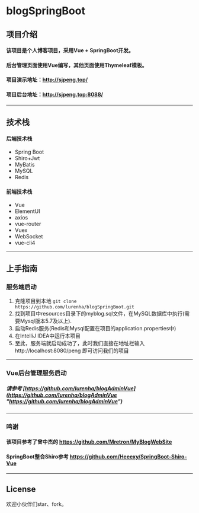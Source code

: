 # blogSpringBoot
## 项目介绍
#### 该项目是个人博客项目，采用Vue + SpringBoot开发。
#### 后台管理页面使用Vue编写，其他页面使用Thymeleaf模板。
#### 项目演示地址：http://sjpeng.top/
#### 项目后台地址：http://sjpeng.top:8088/

------------

## 技术栈
#### 后端技术栈
- Spring Boot
- Shiro+Jwt
- MyBatis
- MySQL
- Redis

#### 前端技术栈
- Vue
- ElementUI
- axios
- vue-router
- Vuex
- WebSocket
- vue-cli4
------------


## 上手指南
### 服务端启动
1. 克隆项目到本地 `git clone https://github.com/lurenha/blogSpringBoot.git`
1. 找到项目中resources目录下的myblog.sql文件，在MySQL数据库中执行(需要Mysql版本5.7及以上).
1. 启动Redis服务(Redis和Mysql配置在项目的application.properties中)
1. 在IntelliJ IDEA中运行本项目
1. 至此，服务端就启动成功了，此时我们直接在地址栏输入 http://localhost:8080/peng 即可访问我们的项目
------------
### Vue后台管理服务启动
##### 请参考 [https://github.com/lurenha/blogAdminVue](https://github.com/lurenha/blogAdminVue "https://github.com/lurenha/blogAdminVue")

------------

### 鸣谢
#### 该项目参考了曾中杰的 https://github.com/Mretron/MyBlogWebSite
#### SpringBoot整合Shiro参考 https://github.com/Heeexy/SpringBoot-Shiro-Vue

------------
## License
欢迎小伙伴们star、fork。
